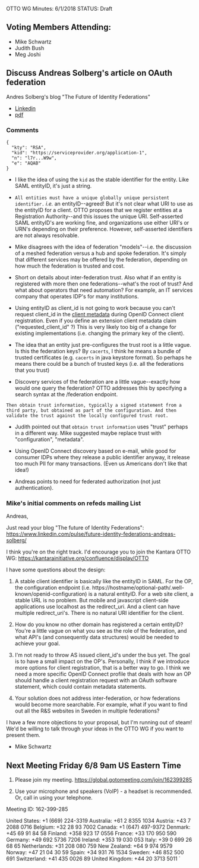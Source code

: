 OTTO WG Minutes: 6/1/2018
STATUS: Draft

## Voting Members Attending:
 - Mike Schwartz
 - Judith Bush
 - Meg Joshi

## Discuss Andreas Solberg's article on OAuth federation

Andres Solberg's blog "The Future of Identity Federations"

* [Linkedin](https://www.linkedin.com/pulse/future-identity-federations-andreas-solberg/)
* [pdf](https://github.com/KantaraInitiative/wg-otto/raw/master/files/solberg_andreas_The%20future%20of%20Identity%20Federations%20_%20LinkedIn.pdf)

### Comments

```
{
  "kty": "RSA",
  "kid": "https://serviceprovider.org/application-1",
  "n": "l7r...W9w",
  "e": "AQAB"
}
```

* I like the idea of using the `kid` as the stable identifier for the entity. Like SAML entityID, it's just a string.


* `All entities must have a unique globally unique persistent identifier.` *i.e.* an entityID--agreed! But it's not clear what URI to use as the entityID for a client. OTTO proposes that we register entities at a Registration Authority--and this issues the unique URI. Self-asserted SAML entityID's are working fine, and organizations use either URI's or URN's depending on their preference. However, self-asserted identifiers are not always resolvable.  

*  Mike disagrees with the idea of federation "models"--i.e. the discussion of a meshed federation versus a hub and spoke federation. It's simply that  different services may be offered by the federation, depending on how much the federation is trusted and cost.

* Short on details about inter-federation trust. Also what if an entity is registered with more then one federations--what's the root of trust? And what about operators that need automation? For example, an IT services company that operates IDP's for many institutions. 

* Using entityID as client_id is not going to work because you
can't request client_id in the [client metadata](http://openid.net/specs/openid-connect-registration-1_0.html#ClientMetadata) during OpenID Connect client registration. Even if you define an extension client metadata claim ("requested_client_id" ?) This is very likely too big of a change for existing implementations (i.e. changing the primary key of the client).

* The idea that an entity just pre-configures the trust root is a little vague. Is this the federation keys? By `cacerts`, I think he means a bundle of trusted certificates (e.g. `cacerts` in java keystore format). So perhaps he means there could be a bunch of trusted keys (i.e. all the federations that you trust)

* Discovery services of the federation are a little vague--exactly how would one query the federation? OTTO addresses this by specifying a search syntax at the /federation endpoint.

```
Then obtain trust information, typically a signed statement from a third party, but obtained as part of the configuration. And then validate the trust against the locally configured trust root.
```

* Judith pointed out that `obtain trust information` uses "trust" perhaps in a different way. Mike suggested maybe replace trust with "configuration", "metadata".

* Using OpenID Connect discovery based on e-mail, while good for consumer IDPs where they release a public identifier anyway, it release too much PII for many transactions. (Even us Americans don't like that idea!)

* Andreas points to need for federated authorization (not just authentication).

### Mike's initial comments on refeds mailing List

Andreas,

Just read your blog "The future of Identity Federations":
  https://www.linkedin.com/pulse/future-identity-federations-andreas-solberg/

I think you're on the right track. I'd encourage you to join the Kantara OTTO WG: https://kantarainitiative.org/confluence/display/OTTO

I have some questions about the design:

1. A stable client identifier is basically like the entityID in SAML.  For the OP, the configuration endpoint (i.e. https://hostname/optional-path/.well-known/openid-configuration) is a natural entityID.  For a web site client, a stable URL is no problem. But mobile and javascript client-side applications use localhost as the redirect_uri. And a client can have multiple redirect_uri's. There is no natural URI identifier for the client.

2. How do you know no other domain has registered a certain entityID? You're a little vague on what you see as the role of the federation, and what API's (and consequently data structures) would be needed to achieve your goal.

3. I'm not ready to throw AS issued client_id's under the bus yet. The goal is to have a small impact on the OP's. Personally, I think if we introduce more options for client registration, that is a better way to go. I think we need a more specific OpenID Connect  profile that deals with how an OP should handle a client registration request with an OAuth software statement, which could contain metadata statements.

4. Your solution does not address inter-federation, or how federations would become more searchable. For example, what if you want to find out all the R&S websites in Sweden in multiple federations?

I have a few more objections to your proposal, but I'm running out of steam!  We'd be willing to talk through your ideas in the OTTO WG if you want to present them.

- Mike Schwartz

## Next Meeting Friday 6/8 9am US Eastern Time

1.  Please join my meeting.
https://global.gotomeeting.com/join/162399285

2.  Use your microphone and speakers (VoIP) - a headset is recommended.  Or, call in using your telephone.

Meeting ID: 162-399-285

United States: +1 (669) 224-3319
Australia: +61 2 8355 1034
Austria: +43 7 2088 0716
Belgium: +32 28 93 7002
Canada: +1 (647) 497-9372
Denmark: +45 69 91 84 58
Finland: +358 923 17 0556
France: +33 170 950 590
Germany: +49 692 5736 7206
Ireland: +353 19 030 053
Italy: +39 0 699 26 68 65
Netherlands: +31 208 080 759
New Zealand: +64 9 974 9579
Norway: +47 21 04 30 59
Spain: +34 931 76 1534
Sweden: +46 852 500 691
Switzerland: +41 435 0026 89
United Kingdom: +44 20 3713 5011
`
